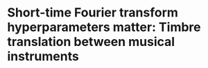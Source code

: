 # Short-time Fourier transform hyperparameters matter: Timbre translation between musical instruments
